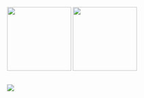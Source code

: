 <div>
  <img height="150rem" src="https://github-readme-stats.vercel.app/api/top-langs/?username=DanSmithh&show_icons=true&theme=radical&layout=compact&langs_count=8"/>
  <img height="150rem" src="https://github-readme-stats.vercel.app/api?username=DanSmithh&show_icons=true&theme=radical"/>
</div>

<!-- Credits: https://github.com/anuraghazra/github-readme-stats -->

##

<div>
  <a href="https://www.linkedin.com/in/daniel-oliveira-8234aa1a7/"><img src="https://img.shields.io/badge/LinkedIn-000000?style=for-the-badge&logo=linkedin&logoColor=white"></a>
</div>
